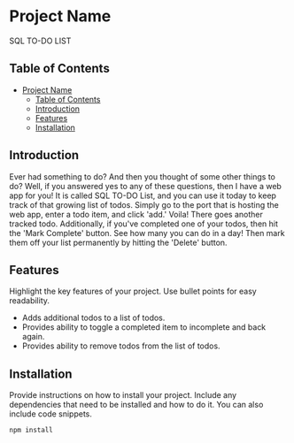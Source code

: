 # Project Name

SQL TO-DO LIST

## Table of Contents
- [Project Name](#project-name)
  - [Table of Contents](#table-of-contents)
  - [Introduction](#introduction)
  - [Features](#features)
  - [Installation](#installation)

## Introduction

Ever had something to do? And then you thought of some other things to do? Well, if you answered yes to any of these questions, then I have a web app for you! It is called SQL TO-DO List, and you can use it today to keep track of that growing list of todos. Simply go to the port that is hosting the web app, enter a todo item, and click 'add.' Voila! There goes another tracked todo. Additionally, if you've completed one of your todos, then hit the 'Mark Complete' button. See how many you can do in a day! Then mark them off your list permanently by hitting the 'Delete' button.

## Features

Highlight the key features of your project. Use bullet points for easy readability.

- Adds additional todos to a list of todos.
- Provides ability to toggle a completed item to incomplete and back again.
- Provides ability to remove todos from the list of todos.

## Installation

Provide instructions on how to install your project. Include any dependencies that need to be installed and how to do it. You can also include code snippets.

```bash
npm install
